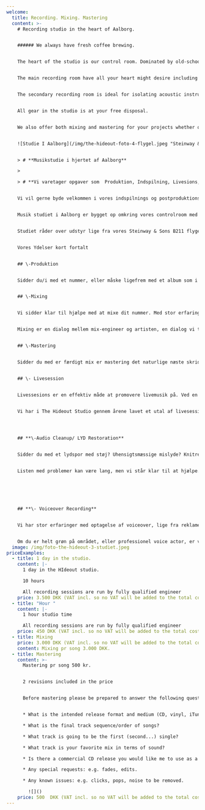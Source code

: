 ```yaml
---
welcome:
  title: Recording. Mixing. Mastering
  content: >-
    # Recording studio in the heart of Aalborg.


    ###### We always have fresh coffee brewing.


    The heart of the studio is our control room. Dominated by old-school analogue equipment combined with modern hardware and software. 


    The main recording room have all your heart might desire including old Vox and Fender amplifiers as well as our 1896 Steinway & Sons B211 grand piano.


    The secondary recording room is ideal for isolating acoustic instruments or vocals during full band recording sessions. 


    All gear in the studio is at your free disposal.


    We also offer both mixing and mastering for your projects whether or not your recording has been done in-house.


    ![Studie I Aalborg](/img/the-hideout-foto-4-flygel.jpeg "Steinway & Sons")


    > # **Musikstudie i hjertet af Aalborg**

    >

    > # **Vi varetager opgaver som  Produktion, Indspilning, Livesions, Promo Foto,  Mixing, Mastering, Audio Cleanup/ LYD Restoration, Voiceover Recording samt Udgivelser.**


    Vi vil gerne byde velkommen i vores indspilnings og postproduktions studie i Aalborg.


    Musik studiet i Aalborg er bygget op omkring vores controlroom med ophold, hvorfra der er frit udsyn til vores primære liveroom samt vores mindre sekundære afskærmede "boks". 


    Studiet råder over udstyr lige fra vores Steinway & Sons B211 flygel fra 1896 og analog Pult, til topmoderne Avid Carbon Interface, personlig digital monitorcontroller til hver musiker og alt der imellem, alt udstyr er til fri afbenyttelse. 


    Vores Ydelser kort fortalt


    ## \-Produktion


    Sidder du/i med et nummer, eller måske ligefrem med et album som i gerne vil have et sæt ekstra ører på før indspilning? Hvis svaret er ja, så er vi klar til at tage producerhatten på og komme med relevant og fagligt funderet feedback. Talrige produktion, indspilninger, mixes og en konservatorie baggrund, sikre en stor musikalsk balast og genre alsidighed. Produktionsøver kan ske i studiets lokaler, eller hos jer i jeres øvelokale. Musikstudiet ligger i Aalborg. 


    ## \-﻿Mixing


    Vi sidder klar til hjælpe med at mixe dit nummer. Med stor erfaring i mange forskellige genre sidder vi klar til at mixe dine/jeres spor.


    M﻿ixing er en dialog mellem mix-engineer og artisten, en dialog vi tager meget alvorligt for at netop dit musikalske budskab træder frem i din musik. Hvis det ønskes kan mix revisioner foretaget i vores studie i Aalborg. 


    ## \-﻿Mastering


    S﻿idder du med er færdigt mix er mastering det naturlige næste skridt i processen mod udgivelse. I mastering får din musik et sæt "friske ører" og eventuelle problemer i mixet vil blive italesat. Helheden bliver poleret og optimeret til kommerciel konkurencedygtig udgivelse. Uanset niveau på mixet er mastering uundværlig, det er sidste chance for at tjekke for detaljer man i mixet har lyttet sig blind på. I mastering er det nummeret som helhed der er i fokus.


    ## \-﻿ Livesession 


    Livessesions er en effektiv måde at promovere livemusik på. Ved en livesession forstås en  live indspilning som optages på lyd og billede. 


    Vi har i The Hideout Studio gennem årene lavet et utal af livesessions, hvor vi med vores stemningsfulde omgivelser og håndholdte kamera “fanger nuet” i musikken. Livessesions er en effektiv måde at få sit musikalske budskab ud til et størrer publikkum, samt kan give en fordel i forbindelse med bookinger da spillestederne og publikum kan se jer spille live.




    ## **\-Audio Cleanup/ LYD Restoration** 


    Sidder du med et lydspor med støj? Uhensigtsmæssige mislyde? Knitren? Host fra publikum? Dårlig optaget podcast? 


    Listen med problemer kan være lang, men vi står klar til at hjælpe.






    ## **\- Voiceover Recording** 


    Vi har stor erfaringer med optagelse af voiceover, lige fra reklamespots for internationale virksomheder, præsentationsvideoer for bands / artister,  præsentation af forskningsresultater og podcasts. 


    Om du er helt grøn på området, eller professionel voice actor, er vi klar til at optage og post producere tale.
  image: /img/foto-the-hideout-3-studiet.jpeg
priceExamples:
  - title: 1 day in the studio.
    content: |-
      1 day in the HIdeout studio.

      10 hours 

      All recording sessions are run by fully qualified engineer
    price: 3.500 DKK (VAT incl. so no VAT will be added to the total cost.)
  - title: "Hour "
    content: |-
      1 hour studio time

      All recording sessions are run by fully qualified engineer
    price: 450 DKK (VAT incl. so no VAT will be added to the total cost.)
  - title: Mixing
    price: 3.000 DKK (VAT incl. so no VAT will be added to the total cost.)
    content: Mixing pr song 3.000 DKK.
  - title: Mastering
    content: >-
      Mastering pr song 500 kr.


      2 revisions included in the price


      Before mastering please be prepared to answer the following questions :


      * What is the intended release format and medium (CD, vinyl, iTunes, DVD-A etc.)?

      * What is the final track sequence/order of songs?

      * What track is going to be the first (second...) single?

      * What track is your favorite mix in terms of sound?

      * Is there a commercial CD release you would like me to use as a sonic guideline/example of sound you like?

      * Any special requests: e.g. fades, edits.

      * Any known issues: e.g. clicks, pops, noise to be removed.

        ![]()
    price: 500  DKK (VAT incl. so no VAT will be added to the total cost.)
---
```

